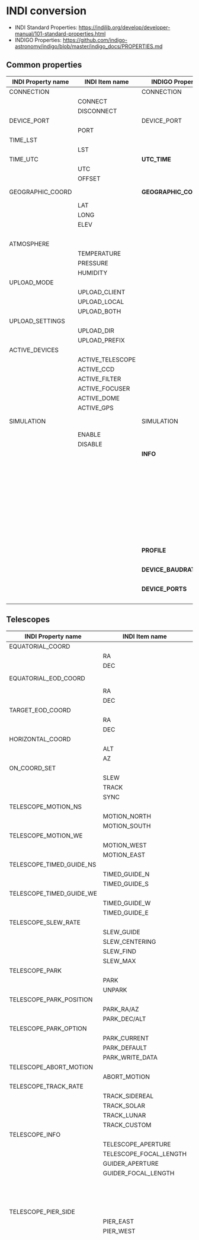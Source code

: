 # INDI conversion

* INDI Standard Properties: <https://indilib.org/develop/developer-manual/101-standard-properties.html>
* INDIGO Properties: <https://github.com/indigo-astronomy/indigo/blob/master/indigo_docs/PROPERTIES.md>

## Common properties

| INDI Property name | INDI Item name | INDIGO Property name | INDIGO Item name | Note |
| ---- | ---- | ---- | ---- | ---- |
| CONNECTION | | CONNECTION | | - |
| | CONNECT | | **CONNECTED** | CONNECT **ED** |
| | DISCONNECT | | **DISCONNECTED** | DISCONNECT **ED** |
| DEVICE_PORT | | DEVICE_PORT | | |
| | PORT | | PORT | |
| TIME_LST | | | | |
| | LST | | | |
| TIME_UTC | | **UTC_TIME** | | **rename!** |
| | UTC | | **TIME** | **rename!** |
| | OFFSET | | OFFSET | |
| GEOGRAPHIC_COORD | | **GEOGRAPHIC_COORDINATES** | | GEOGRAPHIC_COORD **INATES** |
| | LAT | | LATITUDE | LAT **ITUDE** |
| | LONG | | LONGITUDE | LONG **ITUDE** |
| | ELEV | | ELEVATION | ELEV **ATION** |
| | | | ACCURACY | **new!** |
| ATMOSPHERE | | | | |
| | TEMPERATURE | | | |
| | PRESSURE | | | |
| | HUMIDITY | | | |
| UPLOAD_MODE | | | | |
| | UPLOAD_CLIENT | | | |
| | UPLOAD_LOCAL | | | |
| | UPLOAD_BOTH | | | |
| UPLOAD_SETTINGS | | | | |
| | UPLOAD_DIR | | | |
| | UPLOAD_PREFIX | | | |
| ACTIVE_DEVICES | | | | |
| | ACTIVE_TELESCOPE | | | |
| | ACTIVE_CCD | | | |
| | ACTIVE_FILTER | | | |
| | ACTIVE_FOCUSER | | | |
| | ACTIVE_DOME | | | |
| | ACTIVE_GPS | | | |
| SIMULATION | | SIMULATION | | (INDI: not documented) |
| | ENABLE | | **ENABLED** | ENABLE **D** |
| | DISABLE | | **DISABLED** | DISABLE **D** |
| | | **INFO** | | **new!** |
| | | | DEVICE_NAME | |
| | | | DEVICE_VERSION | |
| | | | DEVICE_INTERFACE | |
| | | | FRAMEWORK_NAME | |
| | | | FRAMEWORK_VERSION | |
| | | | DEVICE_MODEL | |
| | | | DEVICE_FIRMWARE_REVISION | |
| | | | DEVICE_HARDWARE_REVISION | |
| | | | DEVICE_SERIAL_NUMBER | |
| | | **PROFILE** | | **new!** |
| | | | PROFILE_0,... | |
| | | **DEVICE_BAUDRATE** | | **new!** |
| | | | BAUDRATE | |
| | | **DEVICE_PORTS** | | **new!** |
| | | | valid serial port name | |

## Telescopes

| INDI Property name | INDI Item name | INDIGO Property name | INDIGO Item name | Note |
| ---- | ---- | ---- | ---- | ---- |
| EQUATORIAL_COORD | | **MOUNT_EQUATORIAL_COORDINATES** | | **rename!** |
| | RA | | RA | |
| | DEC | | DEC | |
| EQUATORIAL_EOD_COORD | | | | use `MOUNT_EQUATORIAL_COORDINATES` |
| | RA | | | |
| | DEC | | | |
| TARGET_EOD_COORD | | | | ? |
| | RA | | | |
| | DEC | | | |
| HORIZONTAL_COORD | | **MOUNT_HORIZONTAL_COORDINATES** | | **rename!** |
| | ALT | | ALT | |
| | AZ | | AZ | |
| ON_COORD_SET | | **MOUNT_ON_COORDINATES_SET** | | **rename!** |
| | SLEW | | SLEW | |
| | TRACK | | TRACK | |
| | SYNC | | SYNC | |
| TELESCOPE_MOTION_NS | | **MOUNT_MOTION_DEC** | | **rename!** |
| | MOTION_NORTH | | **NORTH** | remove `MOTION_` |
| | MOTION_SOUTH | | **SOUTH** | remove `MOTION_` |
| TELESCOPE_MOTION_WE | | **MOUNT_MOTION_RA** | | **rename!** |
| | MOTION_WEST | | **WEST** | remove `MOTION_` |
| | MOTION_EAST | | **EAST** | remove `MOTION_` |
| TELESCOPE_TIMED_GUIDE_NS | | **GUIDER_GUIDE_DEC** | | **rename!** |
| | TIMED_GUIDE_N | | **NORTH** | **rename!** |
| | TIMED_GUIDE_S | | **SOUTH** | **rename!** |
| TELESCOPE_TIMED_GUIDE_WE | | **GUIDER_GUID_RA** | | **rename!** |
| | TIMED_GUIDE_W | | **WEST** | **rename!** |
| | TIMED_GUIDE_E | | **EAST** | **rename!** |
| TELESCOPE_SLEW_RATE | | **MOUNT_SLEW_RATE** | | **rename!** |
| | SLEW_GUIDE | | **GUIDE** | remove `SLEW_` |
| | SLEW_CENTERING | | **CENTERING** | remove `SLEW_` |
| | SLEW_FIND | | **FIND** | remove `SLEW_` |
| | SLEW_MAX | | **MAX** | remove `SLEW_` |
| TELESCOPE_PARK | | **MOUNT_PARK** | | **rename!** |
| | PARK | | **PARKED** | PARK **ED** |
| | UNPARK | | **UNPARKED** | UNPARK **ED** |
| TELESCOPE_PARK_POSITION | | **MOUNT_PARK_POSITION** | | **rename!** |
| | PARK_RA/AZ | | **RA** | remove `PARK_` |
| | PARK_DEC/ALT | | **DEC** | remove `PARK_` |
| TELESCOPE_PARK_OPTION | | **MOUNT_PARK_SET** | | **rename!** |
| | PARK_CURRENT | | **CURRENT** | **rename!** |
| | PARK_DEFAULT | | **DEFAULT** | **rename!** |
| | PARK_WRITE_DATA | | | |
| TELESCOPE_ABORT_MOTION | | **MOUNT_ABORT_MOTION** | | **rename!** |
| | ABORT_MOTION | | ABORT_MOTION | |
| TELESCOPE_TRACK_RATE | | **MOUNT_TRACK_RATE** | | **rename!** |
| | TRACK_SIDEREAL | | **SIDEREAL** | remove `TRACK_` |
| | TRACK_SOLAR | | **SOLAR** | remove `TRACK_` |
| | TRACK_LUNAR | | **LUNAR** | remove `TRACK_` |
| | TRACK_CUSTOM | | | |
| TELESCOPE_INFO | | **MOUNT_INFO** | | **rename!** |
| | TELESCOPE_APERTURE | | | |
| | TELESCOPE_FOCAL_LENGTH | | | |
| | GUIDER_APERTURE | | | |
| | GUIDER_FOCAL_LENGTH | | | |
| | | | MODEL | **new!** |
| | | | VENDOR | **new!** |
| | | | FIRMWARE_VERSION | **new!** |
| TELESCOPE_PIER_SIDE | | **MOUNT_SIDE_OF_PIER | | **rename!** |
| | PIER_EAST | | **EAST** | remove `PIER_` |
| | PIER_WEST | | **WEST** | remove `PIER_` |
| | | **MOUNT_LST_TIME** | | **new!** |
| | | | TIME | |
| | | **MOUNT_SET_HOST_TIME** | | **new!** |
| | | | SET | |
| | | **MOUNT_TRACKING** | | **new!** |
| | | | ON | |
| | | | OFF | |
| | | **MOUNT_GUIDE_RATE** | | **new!** |
| | | | RA | |
| | | | DEC | |
| | | **MOUNT_RAW_COORDINATES** | | **new!** |
| | | | RA | |
| | | | DEC | |
| | | | | |
| | | **MOUNT_ALIGNMENT_MODE** | | **new!** |
| | | | CONTROLLER | |
| | | | SINGLE_POINT | |
| | | | NEAREST_POINT | |
| | | | MULTI_POINT | |
| | | **MOUNT_ALIGNMENT_SELECT_POINTS** | | **new!** |
| | | | point id | |
| | | **MOUNT_ALIGNMENT_DELETE_POINTS_PROPERTY** | | **new!** |
| | | | point id | |
| | | **MOUNT_EPOCH** | | **new!** |
| | | | EPOCH | |
| | | **MOUNT_PEC** | | **new!** |
| | | | ENABLED | |
| | | | DISABLED | |
| | | **MOUNT_PEC_TRAINING** | | **new!** |
| | | | STARTED | |
| | | | STOPPED | |
| | | **GUIDER_RATE** | | **new!** |
| | | | RATE | |
| | | | DEC_RATE | |

## CCDs

| INDI Property name | INDI Item name | INDIGO Property name | INDIGO Item name | Note |
| ---- | ---- | ---- | ---- | ---- |
| CCD_EXPOSURE | | CCD_EXPOSURE | | |
| | CCD_EXPOSURE_VALUE | | **EXPOSURE** | **rename!** |
| CCD_ABORT_EXPOSURE | | CCD_ABORT_EXPOSURE | | |
| | ABORT | | **ABORT_EXPOSURE** | **rename!** |
| CCD_FRAME | | CCD_FRAME | | |
| | X | | **LEFT** | **rename!** |
| | Y | | **TOP** | **rename!** |
| | WIDTH | | WIDTH | |
| | HEIGHT | | HEIGHT | |
| | | | **BITS_PER_PIXEL** | **new!** |
| CCD_TEMPERATURE | | CCD_TEMPERATURE | | |
| | CCD_TEMPERATURE_VALUE | | **TEMPERATURE** | **rename!** |
| CCD_COOLER | | CCD_COOLER | | |
| | COOLER_ON | | **ON** | remove `COOLER_` |
| | COOLER_OFF | | **OFF** | remove `COOLER_` |
| CCD_COOLER_POWER | | CCD_COOLER_POWER | | |
| | CCD_COOLER_VALUE | | **POWER** | **rename!** |
| CCD_FRAME_TYPE | | CCD_FRAME_TYPE_PROPERTY | | |
| | FRAME_LIGHT | | **LIGHT** | remove `FRAME_` |
| | FRAME_BIAS | | **BIAS** | remove `FRAME_` |
| | FRAME_DARK | | **DARK** | remove `FRAME_` |
| | FRAME_FLAT | | **FLAT** | remove `FRAME_` |
| | | | **DARKFLAT** | **new!** |
| CCD_BINNING | | **CCD_BIN** | | **rename!** |
| | HOR_BIN | | **HORIZONTAL** | **rename!** |
| | VER_BIN | | **VERTICAL** | **rename!** |
| CCD_COMPRESSION | | **CCD_IMAGE_FORMAT** | | **rename!** |
| | CCD_COMPRESS | | | FITS? |
| | CCD_RAW | | **RAW** | remove `CCD_` |
| | | | **FITS** | CCD_COMPRESS -&gt; FITS? |
| | | | **XISF** | **new!** |
| | | | **JPEG** | **new!** |
| CCD_FRAME_RESET | | | | |
| | RESET | | | |
| CCD_INFO | | CCD_INFO | | |
| | CCD_MAX_X | | **WIDTH** | **rename!** |
| | CCD_MAX_Y | | **HEIGHT** | **rename!** |
| | CCD_PIXEL_SIZE | | **PIXEL_SIZE** | remove `CCD_` |
| | CCD_PIXEL_SIZE_X | | **PIXEL_WIDTH** | **rename!** |
| | CCD_PIXEL_SIZE_Y | | **PIXEL_HEIGHT** | **rename!** |
| | CCD_BITSPERPIXEL | | **BITS_PER_PIXEL** | **rename!** |
| | | | **MAX_HORIZONTAL_BIN** | **new!** |
| | | | **MAX_VERTICAL_BIN** | **new!** |
| CCD_CFA | | | | |
| | CFA_OFFSET_X | | | |
| | CFA_OFFSET_Y | | | |
| | CFA_TYPE | | | |
| CCD1 | | **CCD_IMAGE** | | **rename!** |
| | CCD1 | | **IMAGE** | **rename!** |
| UPLOAD_MODE | | **CCD_UPLOAD_MODE** | | INDI Common property -&gt; INDIGO CCD property |
| | UPLOAD_CLIENT | | **CLIENT** | remove `UPLOAD_` |
| | UPLOAD_LOCAL | | **LOCAL** | remove `UPLOAD_` |
| | UPLOAD_BOTH | | **BOTH** | remove `UPLOAD_` |
| | | **CCD_LOCAL_MODE** | | **new!** |
| | | | DIR | |
| | | | PREFIX | |
| STREAMING_EXPOSURE | | **CCD_STREAMING** | | INDI Streaming property -&gt; INDIGO CCD Property |
| | STREAMING_EXPOSURE_VALUE | | **EXPOSURE** | **rename!** |
| | STREAMING_DIVISOR_VALUE | | | ? |
| | | | **COUNT** | **new!** |
| | | **CCD_MODE** | | **new!** |
| | | | mode identifier | |
| | | **CCD_READ_MODE** | | **new!** |
| | | | HIGH_SPEED | |
| | | | LOW_NOISE | |
| | | **CCD_GAIN** | | |
| | | | GAIN | |
| | | **CCD_OFFSET** | | |
| | | | OFFSET | |
| | | **CCD_GAMMA** | | |
| | | | GAMMA | |
| | | **CCD_IMAGE_FILE** | | **new!** |
| | | | FILE | |
| | | **CCD_FITS_HEADERS** | | **new!** |
| | | | HEADER_1,... | |
| | | **CCD_PREVIEW** | | **new!** |
| | | | ENABLED | |
| | | | DISABLED | |
| | | **CCD_PREVIEW_IMAGE** | | **new!** |
| | | | IMAGE | |

## Streamings

| INDI Property name | INDI Item name | INDIGO Property name | INDIGO Item name | Note |
| ---- | ---- | ---- | ---- | ---- |
| CCD_VIDEO_STREAM | | | | |
| | STREAM_ON | | | |
| | STREAM_OFF | | | |
| STREAMING_EXPOSURE | | **CCD_STREAMING** | | INDI Streaming property -&gt; INDIGO CCD Property |
| | STREAMING_EXPOSURE_VALUE | | **EXPOSURE** | **rename!** |
| | STREAMING_DIVISOR_VALUE | | | ? |
| | | | **COUNT** | **new!** |
| FPS | | | | |
| | EST_FPS | | | |
| | AVG_FPS | | | |
| RECORD_FILE | | | | |
| | RECORD_FILE_DIR | | | |
| | RECORD_FILE_NAME | | | |
| RECORD_OPTIONS | | | | |
| | RECORD_DURATION | | | |
| | RECORD_FRAME_TOTAL | | | |
| RECORD_STREAM | | | | |
| | RECORD_ON | | | |
| | RECORD_DURATION_ON | | | |
| | RECORD_FRAME_ON | | | |
| | RECORD_OFF | | | |

## Filter wheels

| INDI Property name | INDI Item name | INDIGO Property name | INDIGO Item name | Note |
| ---- | ---- | ---- | ---- | ---- |
| FILTER_SLOT | | **WHEEL_SLOT** | | **rename!** |
| | FILTER_SLOT_VALUE | | **SLOT** | **rename!** |
| FILTER_NAME | | | | FILTER_NAME (Text) -&gt; FILTER_SLOT_NAME (Switch) |
| | FILTER_NAME_VALUE | | | |
| | | **WHEEL_SLOT_NAME** | | FILTER_NAME (Text) -&gt; FILTER_SLOT_NAME (Switch) |
| | | | SLOT_NAME_1,... | |
| | | **WHEEL_SLOT_OFFSET** | | **new!** |
| | | | SLOT_OFFSET_1,... | |

## Focusers

| INDI Property name | INDI Item name | INDIGO Property name | INDIGO Item name | Note |
| ---- | ---- | ---- | ---- | ---- |
| FOCUS_SPEED | | **FOCUSER_SPEED** | | **rename!** |
| | FOCUS_SPEED_VALUE | | **SPEED** | **rename!** |
| FOCUS_MOTION | | **FOCUSER_DIRECTION** | | **rename!** |
| | FOCUS_INWARD | | **MOVE_INWARD** | **rename!** |
| | FOCUS_OUTWARD | | **MOVE_OUTWARD** | **rename!** |
| FOCUS_TIMER | | | | |
| | FOCUS_TIMER_VALUE | | | |
| REL_FOCUS_POSITION | | | | use FOCUSER_POSITION |
| | FOCUS_RELATIVE_POSITION | | | |
| ABS_FOCUS_POSITION | | | | use FOCUSER_POSITION |
| | FOCUS_ABSOLUTE_POSITION | | | |
| FOCUS_MAX | | | | |
| | FOCUS_MAX_VALUE | | | |
| FOCUS_REVERSE_MOTION | | **FOCUSER_REVERSE_MOTION** | | **rename!** |
| | ENABLED | | ENABLED | |
| | DISABLED | | DISABLED | |
| FOCUS_ABORT_MOTION | | **FOCUSER_ABORT_MOTION** | | **rename!** |
| | ABORT | | **ABORT_MOTION** | **rename!** |
| FOCUS_SYNC | | | | |
| | FOCUS_SYNC_VALUE | | | |
| | | **FOCUSER_STEPS** | | **new!** |
| | | | STEPS | |
| | | **FOCUSER_ON_POSITION_SET** | | |
| | | | GOTO | |
| | | | SYNC | |
| | | **FOCUSER_POSITION** | | **new!** |
| | | | POSITION | |
| | | **FOCUSER_TEMPERATURE** | | **new!** |
| | | | TEMPERATURE | |
| | | | | |
| | | **FOCUSER_BACKLASH** | | **new!** |
| | | | BACKLASH | |
| | | **FOCUSER_COMPENSATION** | | **new!** |
| | | | COMPENSATION | |
| | | | PERIOD | |
| | | | THRESHOLD | |
| | | **FOCUSER_MODE** | | **new!** |
| | | | MANUAL | |
| | | | AUTOMATIC | |
| | | **FOCUSER_LIMITS** | | **new!** |
| | | | MIN_POSITION | |
| | | | MAX_POSITION | |

## Domes

| INDI Property name | INDI Item name | INDIGO Property name | INDIGO Item name | Note |
| ---- | ---- | ---- | ---- | ---- |
| DOME_SPEED | | | | |
| | DOME_SPEED_VALUE | | | |
| DOME_MOTION | | | | |
| | DOME_CW | | | |
| | DOME_CCW | | | |
| DOME_TIMER | | | | |
| | DOME_TIMER_VALUE | | | |
| REL_DOME_POSITION | | | | |
| | DOME_RELATIVE_POSITION | | | |
| ABS_DOME_POSITION | | | | |
| | DOME_ABSOLUTE_POSITION | | | |
| DOME_ABORT_MOTION | | | | |
| | ABORT | | | |
| DOME_SHUTTER | | | | |
| | SHUTTER_OPEN | | | |
| | SHUTTER_CLOSE | | | |
| DOME_GOTO | | | | |
| | DOME_HOME | | | |
| | DOME_PARK | | | |
| DOME_PARAMS | | | | |
| | HOME_POSITION | | | |
| | PARK_POSITION | | | |
| | AUTOSYNC_THRESHOLD | | | |
| DOME_AUTOSYNC | | | | |
| | DOME_AUTOSYNC_ENABLE | | | |
| | DOME_AUTOSYNC_DISABLE | | | |
| DOME_MEASUREMENTS | | | | |
| | DM_DOME_RADIUS | | | |
| | DOME_SHUTTER_WIDTH | | | |
| | DM_NORTH_DISPLACEMENT | | | |
| | DM_EAST_DISPLACEMENT | | | |
| | DM_UP_DISPLACEMENT | | | |
| | DM_OTA_OFFSET | | | |
